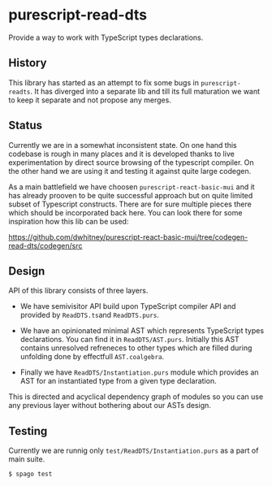 # purescript-read-dts

Provide a way to work with TypeScript types declarations.

## History

This library has started as an attempt to fix some bugs in `purescript-readts`. It has diverged into a separate lib and till its full maturation we want to keep it separate and not propose any merges.


## Status

Currently we are in a somewhat inconsistent state. On one hand this codebase is rough in many places and it is developed thanks to live experimentation by direct source browsing of the typescript compiler. On the other hand we are using it and testing it against quite large codegen.

As a main battlefield we have choosen `purescript-react-basic-mui` and it has already prooven to be quite successful approach but on quite limited subset of Typescript constructs.
There are for sure multiple pieces there which should be incorporated back here. You can look there for some inspiration how this lib can be used:

https://github.com/dwhitney/purescript-react-basic-mui/tree/codegen-read-dts/codegen/src

## Design

API of this library consists of three layers.

  * We have semivisitor API build upon TypeScript compiler API and provided by `ReadDTS.ts`and `ReadDTS.purs`.

  * We have an opinionated minimal AST which represents TypeScript types declarations. You can find it in `ReadDTS/AST.purs`. Initially this AST contains unresolved refreneces to other types which are filled during unfolding done by effectfull `AST.coalgebra`.

  * Finally we have `ReadDTS/Instantiation.purs` module which provides an AST for an instantiated type from a given type declaration.

This is directed and acyclical dependency graph of modules so you can use any previous layer without bothering about our ASTs design.


## Testing

Currently we are runnig only `test/ReadDTS/Instantiation.purs` as a part of main suite.

```
$ spago test
```
